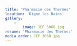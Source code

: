 ```yaml
---
title: 'Pharmacie des Thermes'
location: 'Digne les Bains'
gallery:
    -
        image: JEF_3068.jpg
resume: 'Pharmacie des Thermes'
media_order: JEF_3068.jpg
---
```


